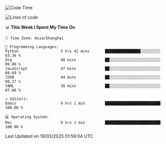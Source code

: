 <!--START_SECTION:waka-->
![Code Time](http://img.shields.io/badge/Code%20Time-2%2C579%20hrs%2057%20mins-blue)

![Lines of code](https://img.shields.io/badge/From%20Hello%20World%20I%27ve%20Written-335.3%20thousand%20lines%20of%20code-blue)

📊 **This Week I Spent My Time On** 

```text
🕑︎ Time Zone: Asia/Shanghai

💬 Programming Languages: 
Python                   5 hrs 42 mins       ████████████████░░░░░░░░░   63.36 % 
Org                      48 mins             ██░░░░░░░░░░░░░░░░░░░░░░░   09.00 % 
JavaScript               47 mins             ██░░░░░░░░░░░░░░░░░░░░░░░   08.69 % 
JSON                     44 mins             ██░░░░░░░░░░░░░░░░░░░░░░░   08.27 % 
YAML                     38 mins             ██░░░░░░░░░░░░░░░░░░░░░░░   07.06 % 

🔥 Editors: 
Emacs                    9 hrs 1 min         █████████████████████████   100.00 % 

💻 Operating System: 
Mac                      9 hrs 1 min         █████████████████████████   100.00 % 
```


 Last Updated on 19/03/2025 01:59:04 UTC
<!--END_SECTION:waka-->

